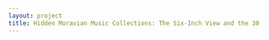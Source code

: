 ```yaml
--- 
layout: project 
title: Hidden Moravian Music Collections: The Six-Inch View and the 30,000-Foot View
---
```



